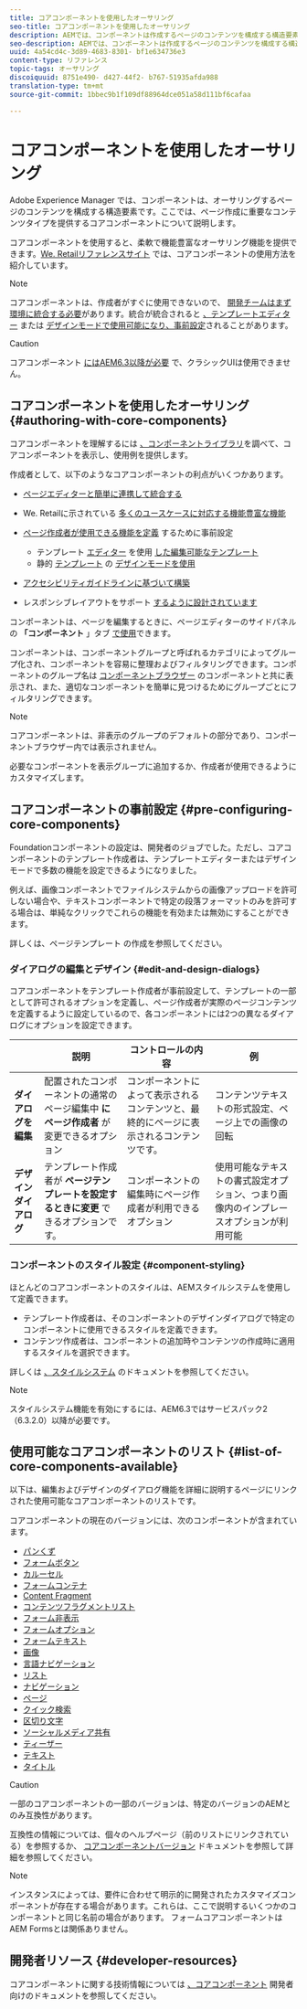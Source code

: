 ```yaml
---
title: コアコンポーネントを使用したオーサリング
seo-title: コアコンポーネントを使用したオーサリング
description: AEMでは、コンポーネントは作成するページのコンテンツを構成する構造要素であり、コアコンポーネントは柔軟で機能豊富なオーサリング機能です。
seo-description: AEMでは、コンポーネントは作成するページのコンテンツを構成する構造要素であり、コアコンポーネントは柔軟で機能豊富なオーサリング機能です。
uuid: 4a54cd4c-3d89-4683-8301- bf1e634736e3
content-type: リファレンス
topic-tags: オーサリング
discoiquuid: 8751e490- d427-44f2- b767-51935afda988
translation-type: tm+mt
source-git-commit: 1bbec9b1f109df88964dce051a58d111bf6cafaa

---
```



# コアコンポーネントを使用したオーサリング

Adobe Experience Manager では、コンポーネントは、オーサリングするページのコンテンツを構成する構造要素です。ここでは、ページ作成に重要なコンテンツタイプを提供するコアコンポーネントについて説明します。

コアコンポーネントを使用すると、柔軟で機能豊富なオーサリング機能を提供できます。[We. Retailリファレンスサイト](https://helpx.adobe.com/experience-manager/6-5/sites/developing/using/we-retail.html) では、コアコンポーネントの使用方法を紹介しています。

>[!NOTE]
>
>コアコンポーネントは、作成者がすぐに使用できないので、 [開発チームはまず環境に統合する必要](using.md)があります。統合が統合されると [、テンプレートエディター](https://helpx.adobe.com/experience-manager/6-5/sites/authoring/using/templates.html) または [デザインモードで使用可能になり、事前設定](https://helpx.adobe.com/experience-manager/6-5/sites/authoring/using/default-components-designmode.html)されることがあります。

>[!CAUTION]
>
>コアコンポーネント [にはAEM6.3以降が必要](versions.md) で、クラシックUIは使用できません。

## コアコンポーネントを使用したオーサリング {#authoring-with-core-components}

コアコンポーネントを理解するには [、コンポーネントライブラリ](http://opensource.adobe.com/aem-core-wcm-components/library.html)を調べて、コアコンポーネントを表示し、使用例を提供します。

作成者として、以下のようなコアコンポーネントの利点がいくつかあります。

* [ページエディターと簡単に連携して統合する](https://helpx.adobe.com/experience-manager/6-5/sites/authoring/using/editing-content.html)
* We. Retailに示されている [多くのユースケースに対応する機能豊富な機能](https://helpx.adobe.com/experience-manager/6-5/sites/developing/using/we-retail.html)
* [ページ作成者が使用できる機能を定義](#pre-configuring-core-components) するために事前設定
   * テンプレート [エディター](https://helpx.adobe.com/experience-manager/6-5/sites/authoring/using/templates.html) を使用 [した編集可能なテンプレート](https://helpx.adobe.com/experience-manager/6-5/sites/developing/using/page-templates-editable.html)
   * 静的 [テンプレート](https://helpx.adobe.com/experience-manager/6-5/sites/authoring/using/default-components-designmode.html) の [デザインモードを使用](https://helpx.adobe.com/experience-manager/6-5/sites/developing/using/page-templates-static.html)

* [アクセシビリティガイドラインに基づいて構築](https://helpx.adobe.com/experience-manager/6-5/managing/using/web-accessibility.html)

* レスポンシブレイアウトをサポート [するように設計されています](https://helpx.adobe.com/experience-manager/6-5/sites/authoring/using/responsive-layout.html)

コンポーネントは、ページを編集するときに、ページエディターのサイドパネルの **「コンポーネント** 」タブ [で使用](https://helpx.adobe.com/experience-manager/6-5/sites/authoring/using/editing-content.html)できます。

コンポーネントは、コンポーネントグループと呼ばれるカテゴリによってグループ化され、コンポーネントを容易に整理およびフィルタリングできます。コンポーネントのグループ名は [コンポーネントブラウザー](https://helpx.adobe.com/experience-manager/6-5/sites/authoring/using/editing-content.html) のコンポーネントと共に表示され、また、適切なコンポーネントを簡単に見つけるためにグループごとにフィルタリングできます。

>[!NOTE]
>
>コアコンポーネントは、非表示のグループのデフォルトの部分であり、コンポーネントブラウザー内では表示されません。
>
>必要なコンポーネントを表示グループに追加するか、作成者が使用できるようにカスタマイズします。

## コアコンポーネントの事前設定 {#pre-configuring-core-components}

Foundationコンポーネントの設定は、開発者のジョブでした。ただし、コアコンポーネントのテンプレート作成者は、テンプレートエディターまたはデザインモードで多数の機能を設定できるようになりました。

例えば、画像コンポーネントでファイルシステムからの画像アップロードを許可しない場合や、テキストコンポーネントで特定の段落フォーマットのみを許可する場合は、単純なクリックでこれらの機能を有効または無効にすることができます。

詳しくは、ページテンプレート [](https://helpx.adobe.com/experience-manager/6-5/sites/authoring/using/templates.html) の作成を参照してください。

### ダイアログの編集とデザイン {#edit-and-design-dialogs}

コアコンポーネントをテンプレート作成者が事前設定して、テンプレートの一部として許可されるオプションを定義し、ページ作成者が実際のページコンテンツを定義するように設定しているので、各コンポーネントには2つの異なるダイアログにオプションを設定できます。

|  | 説明 | コントロールの内容 | 例 |
|--- |--- |--- |--- |
| **ダイアログを編集** | 配置されたコンポーネントの通常のページ編集中 **にページ作成者** が変更できるオプション | コンポーネントによって表示されるコンテンツと、最終的にページに表示されるコンテンツです。 | コンテンツテキストの形式設定、ページ上での画像の回転 |
| **デザインダイアログ** | テンプレート作成者が **ページテンプレートを設定するときに変更** できるオプションです。 | コンポーネントの編集時にページ作成者が利用できるオプション | 使用可能なテキストの書式設定オプション、つまり画像内のインプレースオプションが利用可能 |

### コンポーネントのスタイル設定 {#component-styling}

ほとんどのコアコンポーネントのスタイルは、AEMスタイルシステムを使用して定義できます。

* テンプレート作成者は、そのコンポーネントのデザインダイアログで特定のコンポーネントに使用できるスタイルを定義できます。
* コンテンツ作成者は、コンポーネントの追加時やコンテンツの作成時に適用するスタイルを選択できます。

詳しくは [、スタイルシステム](https://helpx.adobe.com/experience-manager/6-5/sites/authoring/using/style-system.html) のドキュメントを参照してください。

>[!NOTE]
>
>スタイルシステム機能を有効にするには、AEM6.3ではサービスパック2（6.3.2.0）以降が必要です。

## 使用可能なコアコンポーネントのリスト {#list-of-core-components-available}

以下は、編集およびデザインのダイアログ機能を詳細に説明するページにリンクされた使用可能なコアコンポーネントのリストです。

コアコンポーネントの現在のバージョンには、次のコンポーネントが含まれています。

* [パンくず](breadcrumb.md)
* [フォームボタン](form-button.md)
* [カルーセル](carousel.md)
* [フォームコンテナ](form-container.md)
* [Content Fragment](content-fragment-component.md)
* [コンテンツフラグメントリスト](content-fragment-list.md)
* [フォーム非表示](form-hidden.md)
* [フォームオプション](form-options.md)
* [フォームテキスト](form-text.md)
* [画像](image.md)
* [言語ナビゲーション](language-navigation.md)
* [リスト](list.md)
* [ナビゲーション](navigation.md)
* [ページ](page.md)
* [クイック検索](quick-search.md)
* [区切り文字](separator.md)
* [ソーシャルメディア共有](sharing.md)
* [ティーザー](teaser.md)
* [テキスト](text.md)
* [タイトル](title.md)

>[!CAUTION]
>
>一部のコアコンポーネントの一部のバージョンは、特定のバージョンのAEMとのみ互換性があります。
>
>互換性の情報については、個々のヘルプページ（前のリストにリンクされている）を参照するか、 [コアコンポーネントバージョン](versions.md) ドキュメントを参照して詳細を参照してください。

>[!NOTE]
>
>インスタンスによっては、要件に合わせて明示的に開発されたカスタマイズコンポーネントが存在する場合があります。これらは、ここで説明するいくつかのコンポーネントと同じ名前の場合があります。
>フォームコアコンポーネントはAEM Formsとは関係ありません。

## 開発者リソース {#developer-resources}

コアコンポーネントに関する技術情報については [、コアコンポーネント](developing.md) 開発者向けのドキュメントを参照してください。
